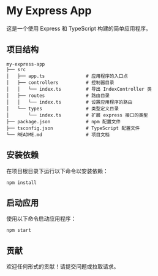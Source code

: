 # My Express App

这是一个使用 Express 和 TypeScript 构建的简单应用程序。

## 项目结构

```
my-express-app
├── src
│   ├── app.ts               # 应用程序的入口点
│   ├── controllers          # 控制器目录
│   │   └── index.ts         # 导出 IndexController 类
│   ├── routes               # 路由目录
│   │   └── index.ts         # 设置应用程序的路由
│   └── types                # 类型定义目录
│       └── index.ts         # 扩展 express 接口的类型
├── package.json             # npm 配置文件
├── tsconfig.json            # TypeScript 配置文件
└── README.md                # 项目文档
```

## 安装依赖

在项目根目录下运行以下命令以安装依赖：

```
npm install
```

## 启动应用

使用以下命令启动应用程序：

```
npm start
```

## 贡献

欢迎任何形式的贡献！请提交问题或拉取请求。